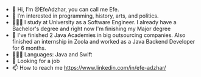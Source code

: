 - 👋 Hi, I’m @EfeAdzhar, you can call me Efe.
- 👀 I’m interested in programming, history, arts, and politics. 
- 🧑🏻‍🎓 I study at University as a Software Engineer. I already have a Bachelor's degree and right now I'm finishing my Major degree
- 🌱 I've finished 2 Java Academies in big outsourcing companies. Also finished an internship in Zoola and worked as a Java Backend Developer for 6 months.
- 🧑🏻‍💻 Languages: Java and Swift
- 🧐 Looking for a job
- 📫 How to reach me https://www.linkedin.com/in/efe-adzhar/

<!---
EfeAdzhar/EfeAdzhar is a ✨ special ✨ repository because its `README.md` (this file) appears on your GitHub profile.
You can click the Preview link to take a look at your changes.
--->
